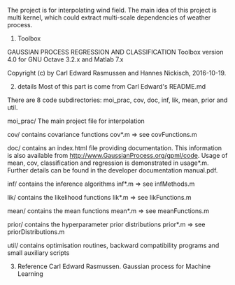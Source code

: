 The project is for interpolating wind field. The main idea of this project is multi kernel,
which could extract multi-scale dependencies of weather process.

1.  Toolbox

 GAUSSIAN PROCESS REGRESSION AND CLASSIFICATION Toolbox version 4.0
    for GNU Octave 3.2.x and Matlab 7.x

Copyright (c) by Carl Edward Rasmussen and Hannes Nickisch, 2016-10-19.

2.  details
Most of this part is come from Carl Edward's README.md

There are 8 code subdirectories: moi_prac, cov, doc, inf, lik, mean, prior and util.

moi_prac/ The main project file for interpolation

cov/      contains covariance functions cov*.m
          => see covFunctions.m

doc/      contains an index.html file providing documentation. This information
          is also available from http://www.GaussianProcess.org/gpml/code.
          Usage of mean, cov, classification and regression is demonstrated
          in usage*.m. Further details can be found in the developer
          documentation manual.pdf.

inf/      contains the inference algorithms inf*.m
          => see infMethods.m

lik/      contains the likelihood functions lik*.m
          => see likFunctions.m

mean/     contains the mean functions mean*.m
          => see meanFunctions.m

prior/    contains the hyperparameter prior distributions prior*.m
          => see priorDistributions.m

util/     contains optimisation routines, backward compatibility programs and
          small auxiliary scripts

3.  Reference
    Carl Edward Rasmussen. Gaussian process for Machine Learning